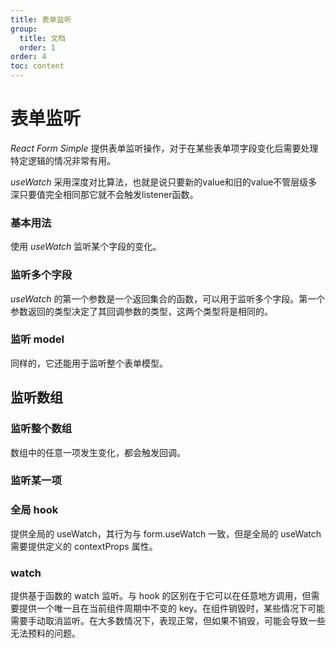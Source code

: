 ```yaml
---
title: 表单监听
group:
  title: 文档
  order: 1
order: 4
toc: content
---
```


# 表单监听

_React Form Simple_ 提供表单监听操作，对于在某些表单项字段变化后需要处理特定逻辑的情况非常有用。

_useWatch_ 采用深度对比算法，也就是说只要新的value和旧的value不管层级多深只要值完全相同那它就不会触发listener函数。

### <Mdh>基本用法</Mdh>

使用 _useWatch_ 监听某个字段的变化。

<code src="../demos/useWatch/_basic.tsx"></code>

### <Mdh>监听多个字段</Mdh>

_useWatch_ 的第一个参数是一个返回集合的函数，可以用于监听多个字段。第一个参数返回的类型决定了其回调参数的类型，这两个类型将是相同的。

<code src="../demos/useWatch/_more.tsx"></code>

### <Mdh>监听 model</Mdh>

同样的，它还能用于监听整个表单模型。
<code src="../demos/useWatch/_model.tsx"></code>

## 监听数组

### <Mdh>监听整个数组</Mdh>

数组中的任意一项发生变化，都会触发回调。
<code src="../demos/useWatch/_array.tsx"></code>

### <Mdh>监听某一项</Mdh>

<code src="../demos/useWatch/_array_item.tsx"></code>

### <Mdh version="1.5.2">全局 hook</Mdh>

提供全局的 useWatch，其行为与 form.useWatch 一致，但是全局的 useWatch 需要提供定义的 contextProps 属性。
<code src="../demos/useWatch/_global_use.tsx"></code>

### <Mdh version="1.5.2">watch</Mdh>

提供基于函数的 watch 监听。与 hook 的区别在于它可以在任意地方调用，但需要提供一个唯一且在当前组件周期中不变的 key。在组件销毁时，某些情况下可能需要手动取消监听。在大多数情况下，表现正常，但如果不销毁，可能会导致一些无法预料的问题。
<code src="../demos/useWatch/_watch.tsx"></code>
